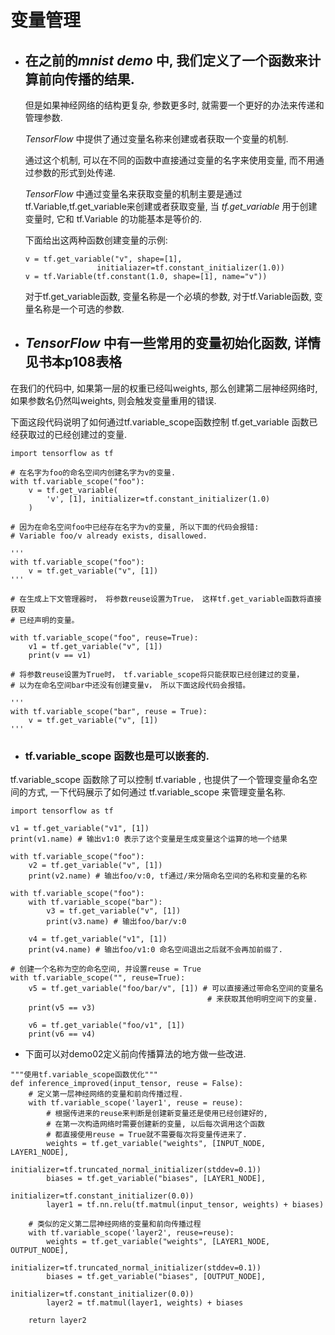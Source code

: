 # 变量管理

* ## 在之前的*mnist demo* 中, 我们定义了一个函数来计算前向传播的结果.
    但是如果神经网络的结构更复杂, 参数更多时, 就需要一个更好的办法来传递和管理参数. 

    *TensorFlow* 中提供了通过变量名称来创建或者获取一个变量的机制.

    通过这个机制, 可以在不同的函数中直接通过变量的名字来使用变量, 而不用通过参数的形式到处传递. 

    *TensorFlow* 中通过变量名来获取变量的机制主要是通过tf.Variable,tf.get_variable来创建或者获取变量, 当 *tf.get_variable* 用于创建变量时, 它和 tf.Variable 的功能基本是等价的. 

    下面给出这两种函数创建变量的示例:
    ```
    v = tf.get_variable("v", shape=[1], 
                    initialiazer=tf.constant_initializer(1.0))
    v = tf.Variable(tf.constant(1.0, shape=[1], name="v"))
    ```
    对于tf.get_variable函数, 变量名称是一个必填的参数, 
    对于tf.Variable函数, 变量名称是一个可选的参数.

* ## *TensorFlow* 中有一些常用的变量初始化函数, 详情见书本p108表格

在我们的代码中, 如果第一层的权重已经叫weights, 那么创建第二层神经网络时,如果参数名仍然叫weights, 则会触发变量重用的错误.

下面这段代码说明了如何通过tf.variable_scope函数控制 tf.get_variable 函数已经获取过的已经创建过的变量.

```
import tensorflow as tf

# 在名字为foo的命名空间内创建名字为v的变量.
with tf.variable_scope("foo"):
    v = tf.get_variable(
        'v', [1], initializer=tf.constant_initializer(1.0)
    )

# 因为在命名空间foo中已经存在名字为v的变量, 所以下面的代码会报错:
# Variable foo/v already exists, disallowed.

'''
with tf.variable_scope("foo"):
    v = tf.get_variable("v", [1])
'''

# 在生成上下文管理器时， 将参数reuse设置为True， 这样tf.get_variable函数将直接获取
# 已经声明的变量。

with tf.variable_scope("foo", reuse=True):
    v1 = tf.get_variable("v", [1])
    print(v == v1)

# 将参数reuse设置为True时， tf.variable_scope将只能获取已经创建过的变量，
# 以为在命名空间bar中还没有创建变量v， 所以下面这段代码会报错。

'''
with tf.variable_scope("bar", reuse = True):
    v = tf.get_variable("v", [1])
'''
```

* ### tf.variable_scope 函数也是可以嵌套的. 

tf.variable_scope 函数除了可以控制 tf.variable , 也提供了一个管理变量命名空间的方式, 一下代码展示了如何通过 tf.variable_scope 来管理变量名称. 

```
import tensorflow as tf

v1 = tf.get_variable("v1", [1])
print(v1.name) # 输出v1:0 表示了这个变量是生成变量这个运算的地一个结果

with tf.variable_scope("foo"):
    v2 = tf.get_variable("v", [1])
    print(v2.name) # 输出foo/v:0, tf通过/来分隔命名空间的名称和变量的名称

with tf.variable_scope("foo"):
    with tf.variable_scope("bar"):
        v3 = tf.get_variable("v", [1])
        print(v3.name) # 输出foo/bar/v:0

    v4 = tf.get_variable("v1", [1])
    print(v4.name) # 输出foo/v1:0 命名空间退出之后就不会再加前缀了.

# 创建一个名称为空的命名空间, 并设置reuse = True
with tf.variable_scope("", reuse=True):
    v5 = tf.get_variable("foo/bar/v", [1]) # 可以直接通过带命名空间的变量名
                                            # 来获取其他明明空间下的变量.
    print(v5 == v3)

    v6 = tf.get_variable("foo/v1", [1])
    print(v6 == v4)
```

* 下面可以对demo02定义前向传播算法的地方做一些改进.
```
"""使用tf.variable_scope函数优化"""
def inference_improved(input_tensor, reuse = False):
    # 定义第一层神经网络的变量和前向传播过程.
    with tf.variable_scope('layer1', reuse = reuse):
        # 根据传进来的reuse来判断是创建新变量还是使用已经创建好的,
        # 在第一次构造网络时需要创建新的变量, 以后每次调用这个函数
        # 都直接使用reuse = True就不需要每次将变量传进来了.
        weights = tf.get_variable("weights", [INPUT_NODE, LAYER1_NODE],
                                  initializer=tf.truncated_normal_initializer(stddev=0.1))
        biases = tf.get_variable("biases", [LAYER1_NODE],
                                 initializer=tf.constant_initializer(0.0))
        layer1 = tf.nn.relu(tf.matmul(input_tensor, weights) + biases)

    # 类似的定义第二层神经网络的变量和前向传播过程
    with tf.variable_scope('layer2', reuse=reuse):
        weights = tf.get_variable("weights", [LAYER1_NODE, OUTPUT_NODE],
                                  initializer=tf.truncated_normal_initializer(stddev=0.1))
        biases = tf.get_variable("biases", [OUTPUT_NODE],
                                 initializer=tf.constant_initializer(0.0))
        layer2 = tf.matmul(layer1, weights) + biases

    return layer2
```